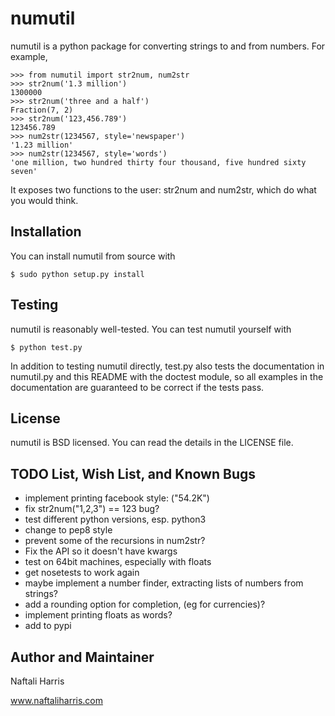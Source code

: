 numutil
=======

numutil is a python package for converting strings to and from numbers.
For example,

    >>> from numutil import str2num, num2str
    >>> str2num('1.3 million')
    1300000
    >>> str2num('three and a half')
    Fraction(7, 2)
    >>> str2num('123,456.789')
    123456.789
    >>> num2str(1234567, style='newspaper')
    '1.23 million'
    >>> num2str(1234567, style='words')
    'one million, two hundred thirty four thousand, five hundred sixty seven'

It exposes two functions to the user: str2num and num2str, which do what you 
would think.

Installation
------------

You can install numutil from source with
    
    $ sudo python setup.py install

Testing
-------

numutil is reasonably well-tested. You can test numutil yourself with
    
    $ python test.py

In addition to testing numutil directly, test.py also tests the documentation
in numutil.py and this README with the doctest module, so all examples in the
documentation are guaranteed to be correct if the tests pass.

License
-------

numutil is BSD licensed. You can read the details in the LICENSE file.

TODO List, Wish List, and Known Bugs
------------------------

* implement printing facebook style: ("54.2K")
* fix str2num("1,2,3") == 123 bug?
* test different python versions, esp. python3
* change to pep8 style
* prevent some of the recursions in num2str?
* Fix the API so it doesn't have kwargs
* test on 64bit machines, especially with floats
* get nosetests to work again
* maybe implement a number finder, extracting lists of numbers from strings?
* add a rounding option for completion, (eg for currencies)?
* implement printing floats as words?
* add to pypi

Author and Maintainer
---------------------

Naftali Harris

www.naftaliharris.com
